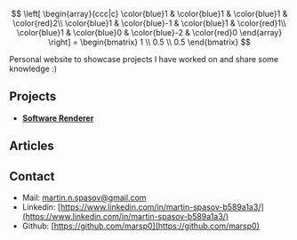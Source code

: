 <link rel="stylesheet" href="https://cdn.jsdelivr.net/npm/katex@0.15.2/dist/katex.min.css" integrity="sha384-MlJdn/WNKDGXveldHDdyRP1R4CTHr3FeuDNfhsLPYrq2t0UBkUdK2jyTnXPEK1NQ" crossorigin="anonymous">
<script defer src="https://cdn.jsdelivr.net/npm/katex@0.15.2/dist/katex.min.js" integrity="sha384-VQ8d8WVFw0yHhCk5E8I86oOhv48xLpnDZx5T9GogA/Y84DcCKWXDmSDfn13bzFZY" crossorigin="anonymous"></script>

$$ 
\left[
	\begin{array}{ccc|c}
		\color{blue}1 & \color{blue}1 & \color{blue}1 & \color{red}2\\
		\color{blue}1 & \color{blue}-1 & \color{blue}1 & \color{red}1\\
		\color{blue}1 & \color{blue}0 & \color{blue}-2 & \color{red}0
	\end{array}
\right] =
\begin{bmatrix}
	1 \\
	0.5 \\
	0.5
\end{bmatrix}
$$

Personal website to showcase projects I have worked on and share some knowledge :)

## Projects

- [**Software Renderer**](https://github.com/marsp0/software-renderer)

## Articles

## Contact

- Mail: [martin.n.spasov@gmail.com](mailto:martin.n.spasov@gmail.com)
- Linkedin: [https://www.linkedin.com/in/martin-spasov-b589a1a3/](https://www.linkedin.com/in/martin-spasov-b589a1a3/)
- Github: [https://github.com/marsp0](https://github.com/marsp0)
